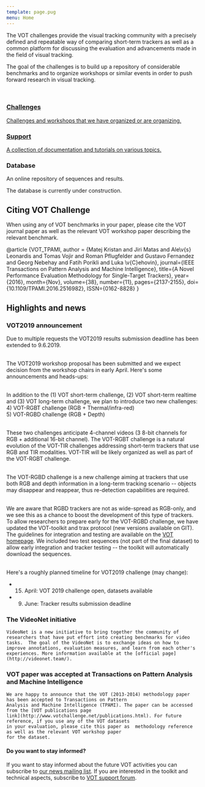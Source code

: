 ```yaml
---
template: page.pug
menu: Home
---
```


<!--div class="panel panel-success">
  <div class="panel-heading">
    <h3 class="panel-title">Submit to the ECCV [VOT 2016 Workshop](http://www.votchallenge.net/vot2016/index.html)!</h3>
  </div>
</div-->

The VOT challenges provide the visual tracking community with a precisely defined and repeatable way of comparing short-term trackers as well as a common platform for discussing the evaluation and advancements made in the field of visual tracking.

The goal of the challenges is to build up a repository of considerable benchmarks and to organize workshops or similar events in order to push forward research in visual tracking.

<br />

<div class="row">

<div class="col-lg-4 col-sm-12">
<a href="/challenges.html" class="hugebutton text-primary">
<h3><i class="glyphicon glyphicon-star"></i> Challenges</h3>
<p>Challenges and workshops that we have organized or are organizing.</p>
</a>
</div>

<div class="col-lg-4 col-sm-12">
<a href="/howto/" class="hugebutton text-primary">
<h3><i class="glyphicon glyphicon-book"></i> Support</h3>
A collection of documentation and tutorials on various topics.
</a>
</div>

<div class="col-lg-4 col-sm-12">
<div  class="hugebutton text-muted">
<h3><i class="glyphicon glyphicon-cloud"></i> Database</h3>
<p>An online repository of sequences and results.</p>
<p class="text-warning"><i class="glyphicon glyphicon-wrench"></i> The database is currently under construction.</p>
</div>
</div>

</div>

## Citing VOT Challenge

When using any of VOT benchmarks in your paper, please cite the VOT journal paper as well as the relevant VOT workshop paper describing the relevant benchmark.

<div class="bibtex panel panel-default">@article {VOT_TPAMI,
    author = {Matej Kristan and Jiri Matas and Ale\v{s} Leonardis and Tomas Vojir and Roman Pflugfelder and Gustavo Fernandez and Georg Nebehay and Fatih Porikli and Luka \v{C}ehovin},
    journal={IEEE Transactions on Pattern Analysis and Machine Intelligence},
    title={A Novel Performance Evaluation Methodology for Single-Target Trackers},
    year={2016}, month={Nov}, volume={38}, number={11}, pages={2137-2155},
    doi={10.1109/TPAMI.2016.2516982}, ISSN={0162-8828}
}</div>


## Highlights and news


<div class="panel panel-primary">
  <div class="panel-heading">
    <h3 class="panel-title">VOT2019 announcement</h3>
  </div>
  <div class="panel-body">
  
Due to multiple requests the VOT2019 results submission deadline has been extended to 9.6.2019.</br></br>
  
The VOT2019 workshop proposal has been submitted and we expect decision from the workshop chairs in early April. Here's some announcements and heads-ups:</br></br>

In addition to the (1) VOT short-term challenge, (2) VOT short-term realtime and (3) VOT long-term challenge, we plan to introduce two new challenges:</br>
4) VOT-RGBT challenge (RGB + Thermal/infra-red)</br>
5) VOT-RGBD challenge (RGB + Depth)</br></br>

These two challenges anticipate 4-channel videos (3 8-bit channels for RGB + additional 16-bit channel). The VOT-RGBT challenge is a natural evolution of the VOT-TIR challenges addressing short-term trackers that use RGB and TIR modalities. VOT-TIR will be likely organized as well as part of the VOT-RGBT challenge.</br></br>

The VOT-RGBD challenge is a new challenge aiming at trackers that use both RGB and depth information in a long-term tracking scenario -- objects may disappear and reappear, thus re-detection capabilities are required.</br></br>

We are aware that RGBD trackers are not as wide-spread as RGB-only, and we see this as a chance to boost the development of this type of trackers. To allow researchers to prepare early for the VOT-RGBD challenge, we have updated the VOT-toolkit and trax protocol (new versions available on GIT). The guidelines for integration and testing are available on the [VOT homepage](http://www.votchallenge.net/howto/integration_channels.html). We included two test sequences (not part of the final dataset) to allow early integration and tracker testing -- the toolkit will automatically download the sequences.</br></br>

Here's a roughly planned timeline for VOT2019 challenge (may change):</br>
- 15. April: VOT 2019 challenge open, datasets available</br>
- 9. June: Tracker results submission deadline

  </div>
</div>


<div class="panel panel-default">
  <div class="panel-heading">
    <h3 class="panel-title">The VideoNet initiative</h3>
  </div>
  <div class="panel-body">

    VideoNet is a new initiative to bring together the community of researchers that have put effort into creating benchmarks for video tasks.  The goal of the VideoNet is to exchange ideas on how to improve annotations, evaluation measures, and learn from each other's experiences. More information available at the [official page](http://videonet.team/).
  </div>
</div>


<div class="panel panel-default">
  <div class="panel-heading">
    <h3 class="panel-title">VOT paper was accepted at Transactions on Pattern Analysis and Machine Intelligence</h3>
  </div>
  <div class="panel-body">

    We are happy to announce that the VOT (2013-2014) methodology paper has been accepted to Transactions on Pattern
    Analysis and Machine Intelligence (TPAMI). The paper can be accessed from the [VOT publications page
    link](http://www.votchallenge.net/publications.html). For future reference, if you use any of the VOT datasets
    in your evaluation, please cite this paper as  methodology reference as well as the relevant VOT workshop paper
    for the dataset.
  </div>
</div>

<div class="alert alert-info" role="alert">
<div class="icon-left"><i class="glyphicon glyphicon-bullhorn hugeicon"></i> </div>
<h4>Do you want to stay informed?</h4>

If you want to stay informed about the future VOT activities you can subscribe to [our news mailing list](https://service.ait.ac.at/mailman/listinfo/votchallenge). If you are interested in the toolkit and technical aspects, subscribe to [VOT support forum](https://groups.google.com/forum/?hl=en#!forum/votchallenge-help).
</div>
